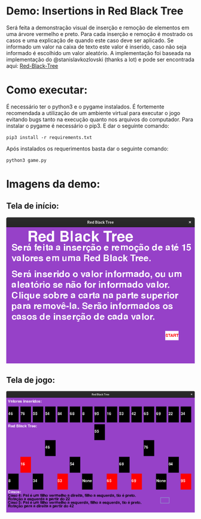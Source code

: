# Demo: Insertions in Red Black Tree
Será feita a demonstração visual de inserção e remoção de elementos em uma árvore vermelho e preto. Para cada inserção e remoção é mostrado os casos e uma explicação de quando este caso deve ser aplicado. Se informado um valor na caixa de texto este valor é inserido, caso não seja informado é escolhido um valor aleatório.
A implementação foi baseada na implementação do @stanislavkozlovski (thanks a lot) e pode ser encontrada aqui: [Red-Black-Tree](https://github.com/stanislavkozlovski/Red-Black-Tree)
# Como executar:
É necessário ter o python3 e o pygame instalados. É fortemente recomendada a utilização de um ambiente virtual para executar o jogo evitando bugs tanto na execução quanto nos arquivos do computador. Para instalar o pygame é necessário o pip3. E dar o seguinte comando:
```
pip3 install -r requirements.txt
```
Após instalados os requerimentos basta dar o seguinte comando:
```
python3 game.py
```
# Imagens da demo:

## Tela de início:
![Tela de início](/img/tela_de_inicio.png)
## Tela de jogo:
![Tela de jogo](/img/tela_de_jogo.png)